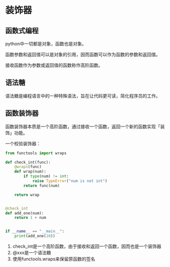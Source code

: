 # 装饰器

## 函数式编程

python中一切都是对象，函数也是对象。

函数参数和返回值可以是对象的引用，因而函数可以作为函数的参数和返回值。

接收函数作为参数或返回值的函数称作高阶函数。

## 语法糖

语法糖是编程语言中的一种特殊语法，旨在让代码更可读，简化程序员的工作。

## 函数装饰器

函数装饰器本质是一个高阶函数，通过接收一个函数，返回一个新的函数实现「装饰」功能。

一个校验装饰器：

```python
from functools import wraps

def check_int(func):
    @wraps(func)
    def wrap(num):
        if type(num) != int:
            raise TypeError("num is not int")
        return func(num)

    return wrap


@check_int
def add_one(num):
    return 1 + num


if __name__ == "__main__":
    print(add_one(10))
```

1. check_int是一个高阶函数，由于接收和返回一个函数，因而也是一个装饰器
2. @xxx是一个语法糖
3. 使用functools.wraps来保留原函数的签名

